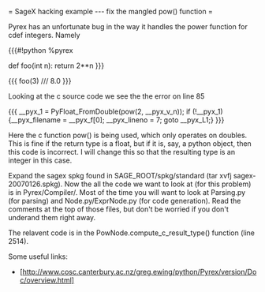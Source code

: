 = SageX hacking example --- fix the mangled pow() function =

Pyrex has an unfortunate bug in the way it handles the power function for cdef integers. Namely

{{{#!python
%pyrex

def foo(int n):
    return 2**n
}}}

{{{
foo(3)
///
8.0
}}}

Looking at the c source code we see the the error on line 85

{{{
  __pyx_1 = PyFloat_FromDouble(pow(2, __pyx_v_n)); if (!__pyx_1) {__pyx_filename = __pyx_f[0]; __pyx_lineno = 7; goto __pyx_L1;}
}}}

Here the c function pow() is being used, which only operates on doubles. This is fine if the return type is a float, but if it is, say, a python object, then this code is incorrect. I will change this so that the resulting type is an integer in this case. 

Expand the sagex spkg found in SAGE_ROOT/spkg/standard (tar xvfj sagex-20070126.spkg). Now the all the code we want to look at (for this problem) is in Pyrex/Compiler/. Most of the time you will want to look at Parsing.py (for parsing) and Node.py/ExprNode.py (for code generation). Read the comments at the top of those files, but don't be worried if you don't underand them right away. 

The relavent code is in the PowNode.compute_c_result_type() function (line 2514). 

Some useful links: 

   * [http://www.cosc.canterbury.ac.nz/greg.ewing/python/Pyrex/version/Doc/overview.html]
